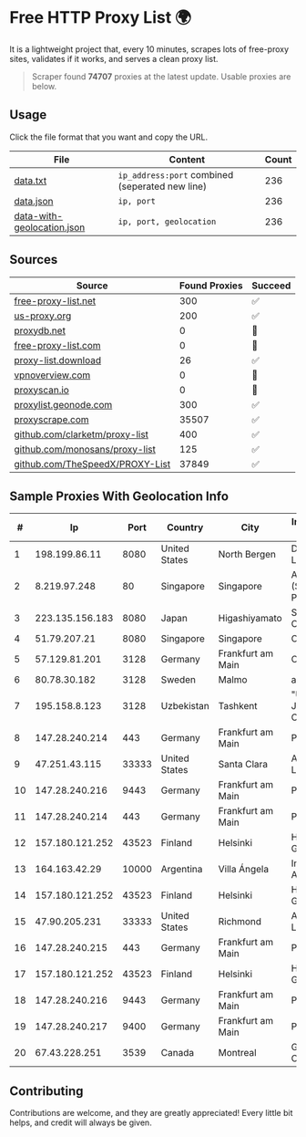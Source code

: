 
# Free HTTP Proxy List 🌍

It is a lightweight project that, every 10 minutes, scrapes lots of free-proxy sites, validates if it works, and serves a clean proxy list.


> Scraper found **74707** proxies at the latest update. Usable proxies are below.

## Usage

Click the file format that you want and copy the URL.


|File|Content|Count|
|----|-------|-----|
|[data.txt](https://raw.githubusercontent.com/themiralay/Proxy-List-World/master/data.txt)|`ip_address:port` combined (seperated new line)|236|
|[data.json](https://raw.githubusercontent.com/themiralay/Proxy-List-World/master/data.json)|`ip, port`|236|
|[data-with-geolocation.json](https://raw.githubusercontent.com/themiralay/Proxy-List-World/master/data-with-geolocation.json)|`ip, port, geolocation`|236|

## Sources

|Source|Found Proxies|Succeed|
|------|-------------|-------|
|[free-proxy-list.net](https://free-proxy-list.net)|300|✅|
|[us-proxy.org](https://www.us-proxy.org)|200|✅|
|[proxydb.net](http://proxydb.net)|0|🚫|
|[free-proxy-list.com](https://free-proxy-list.com/?page=&port=&type%5B%5D=http&type%5B%5D=https&up_time=0&search=Search)|0|🚫|
|[proxy-list.download](https://www.proxy-list.download/HTTP)|26|✅|
|[vpnoverview.com](https://vpnoverview.com/privacy/anonymous-browsing/free-proxy-servers)|0|🚫|
|[proxyscan.io](https://www.proxyscan.io)|0|🚫|
|[proxylist.geonode.com](https://proxylist.geonode.com/api/proxy-list?limit=300&page=1&sort_by=lastChecked&sort_type=desc&protocols=http,https)|300|✅|
|[proxyscrape.com](https://api.proxyscrape.com/v2/?request=displayproxies&protocol=http&timeout=10000&country=all&ssl=all&anonymity=all)|35507|✅|
|[github.com/clarketm/proxy-list](https://raw.githubusercontent.com/clarketm/proxy-list/master/proxy-list-raw.txt)|400|✅|
|[github.com/monosans/proxy-list](https://raw.githubusercontent.com/monosans/proxy-list/main/proxies/http.txt)|125|✅|
|[github.com/TheSpeedX/PROXY-List](https://raw.githubusercontent.com/TheSpeedX/PROXY-List/master/http.txt)|37849|✅|


## Sample Proxies With Geolocation Info

|#|Ip|Port|Country|City|Internet Service Provider|
|-|--|----|-------|----|-------------------------|
|1|198.199.86.11|8080|United States|North Bergen|DigitalOcean, LLC|
|2|8.219.97.248|80|Singapore|Singapore|Alibaba Cloud (Singapore) Private Limited|
|3|223.135.156.183|8080|Japan|Higashiyamato|So-net Corporation|
|4|51.79.207.21|8080|Singapore|Singapore|OVH SAS|
|5|57.129.81.201|3128|Germany|Frankfurt am Main|OVH SAS|
|6|80.78.30.182|3128|Sweden|Malmo|ab stract|
|7|195.158.8.123|3128|Uzbekistan|Tashkent|"Uzbektelekom" Joint Stock Company|
|8|147.28.240.214|443|Germany|Frankfurt am Main|Packet Host, Inc.|
|9|47.251.43.115|33333|United States|Santa Clara|Alibaba Cloud LLC|
|10|147.28.240.216|9443|Germany|Frankfurt am Main|Packet Host, Inc.|
|11|147.28.240.214|443|Germany|Frankfurt am Main|Packet Host, Inc.|
|12|157.180.121.252|43523|Finland|Helsinki|Hetzner Online GmbH|
|13|164.163.42.29|10000|Argentina|Villa Ángela|Interret Villa Angela SRL|
|14|157.180.121.252|43523|Finland|Helsinki|Hetzner Online GmbH|
|15|47.90.205.231|33333|United States|Richmond|Alibaba.com LLC|
|16|147.28.240.215|443|Germany|Frankfurt am Main|Packet Host, Inc.|
|17|157.180.121.252|43523|Finland|Helsinki|Hetzner Online GmbH|
|18|147.28.240.216|9443|Germany|Frankfurt am Main|Packet Host, Inc.|
|19|147.28.240.217|9400|Germany|Frankfurt am Main|Packet Host, Inc.|
|20|67.43.228.251|3539|Canada|Montreal|GloboTech Communications|



## Contributing

Contributions are welcome, and they are greatly appreciated! Every
little bit helps, and credit will always be given.

